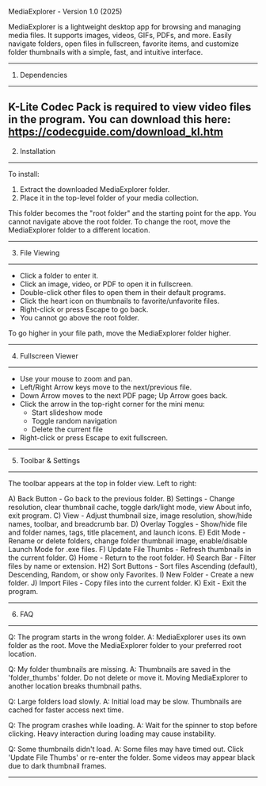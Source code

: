 MediaExplorer - Version 1.0 (2025)

MediaExplorer is a lightweight desktop app for browsing and managing media files. 
It supports images, videos, GIFs, PDFs, and more. Easily navigate folders, open 
files in fullscreen, favorite items, and customize folder thumbnails with a 
simple, fast, and intuitive interface.

------------------------------------------------------------
1. Dependencies
------------------------------------------------------------
K-Lite Codec Pack is required to view video files in the program. You can
download this here: https://codecguide.com/download_kl.htm
------------------------------------------------------------
2. Installation
------------------------------------------------------------

To install:

1. Extract the downloaded MediaExplorer folder.
2. Place it in the top-level folder of your media collection.

This folder becomes the "root folder" and the starting point for the app.
You cannot navigate above the root folder. To change the root, move the 
MediaExplorer folder to a different location.

------------------------------------------------------------
3. File Viewing
------------------------------------------------------------

- Click a folder to enter it.
- Click an image, video, or PDF to open it in fullscreen.
- Double-click other files to open them in their default programs.
- Click the heart icon on thumbnails to favorite/unfavorite files.
- Right-click or press Escape to go back.
- You cannot go above the root folder.

To go higher in your file path, move the MediaExplorer folder higher.

------------------------------------------------------------
4. Fullscreen Viewer
------------------------------------------------------------

- Use your mouse to zoom and pan.
- Left/Right Arrow keys move to the next/previous file.
- Down Arrow moves to the next PDF page; Up Arrow goes back.
- Click the arrow in the top-right corner for the mini menu:
  - Start slideshow mode
  - Toggle random navigation
  - Delete the current file
- Right-click or press Escape to exit fullscreen.

------------------------------------------------------------
5. Toolbar & Settings
------------------------------------------------------------

The toolbar appears at the top in folder view. Left to right:

A) Back Button - Go back to the previous folder.
B) Settings - Change resolution, clear thumbnail cache, toggle dark/light mode, view About info, exit program.
C) View - Adjust thumbnail size, image resolution, show/hide names, toolbar, and breadcrumb bar.
D) Overlay Toggles - Show/hide file and folder names, tags, title placement, and launch icons.
E) Edit Mode - Rename or delete folders, change folder thumbnail image, enable/disable Launch Mode for .exe files.
F) Update File Thumbs - Refresh thumbnails in the current folder.
G) Home - Return to the root folder.
H) Search Bar - Filter files by name or extension.
H2) Sort Buttons - Sort files Ascending (default), Descending, Random, or show only Favorites.
I) New Folder - Create a new folder.
J) Import Files - Copy files into the current folder.
K) Exit - Exit the program.

------------------------------------------------------------
6. FAQ
------------------------------------------------------------

Q: The program starts in the wrong folder.
A: MediaExplorer uses its own folder as the root. Move the MediaExplorer folder to your preferred root location.

Q: My folder thumbnails are missing.
A: Thumbnails are saved in the 'folder_thumbs' folder. Do not delete or move it. Moving MediaExplorer to another location breaks thumbnail paths.

Q: Large folders load slowly.
A: Initial load may be slow. Thumbnails are cached for faster access next time.

Q: The program crashes while loading.
A: Wait for the spinner to stop before clicking. Heavy interaction during loading may cause instability.

Q: Some thumbnails didn't load.
A: Some files may have timed out. Click 'Update File Thumbs' or re-enter the folder. Some videos may appear black due to dark thumbnail frames.

------------------------------------------------------------
